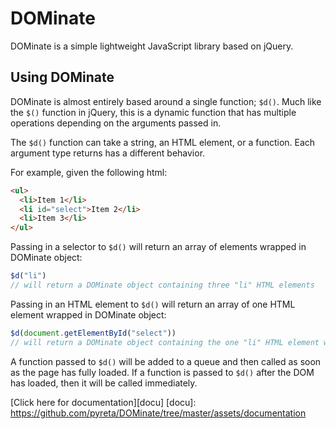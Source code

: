 # DOMinate

DOMinate is a simple lightweight JavaScript library based on jQuery.

## Using DOMinate

DOMinate is almost entirely based around a single function; `$d()`.  Much like the `$()` function in jQuery, this is a dynamic function that has multiple operations depending on the arguments passed in.

The `$d()` function can take a string, an HTML element, or a function.  Each argument type returns has a different behavior.

For example, given the following html:
```html
<ul>
  <li>Item 1</li>
  <li id="select">Item 2</li>
  <li>Item 3</li>
</ul>
```
Passing in a selector to `$d()` will return an array of elements wrapped in DOMinate object:

```javascript
$d("li")
// will return a DOMinate object containing three "li" HTML elements
```
Passing in an HTML element to `$d()` will return an array of one HTML element wrapped in DOMinate object:

```javascript
$d(document.getElementById("select"))
// will return a DOMinate object containing the one "li" HTML element which has the id of "select"
```

A function passed to `$d()` will be added to a queue and then called as soon as the page has fully loaded.  If a function is passed to `$d()` after the DOM has loaded, then it will be called immediately.

[Click here for documentation][docu]
[docu]: https://github.com/pyreta/DOMinate/tree/master/assets/documentation
